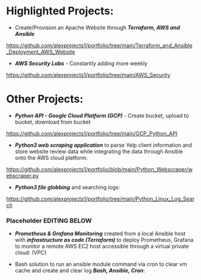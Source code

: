 # Highlighted Projects:


+ Create/Provision an Apache Website through ***Terraform, AWS and Ansible***

https://github.com/alexprojects1/portfolio/tree/main/Terraform_and_Ansible_Deployment_AWS_Website

+ ***AWS Security Labs*** - Constantly adding more weekly

https://github.com/alexprojects1/portfolio/tree/main/AWS_Security



# Other Projects:

+ ***Python API - Google Cloud Platform (GCP)*** - Create bucket, upload to bucket, download from bucket

https://github.com/alexprojects1/portfolio/tree/main/GCP_Python_API
  
+ ***Python3 web scraping application*** to parse Yelp client information and store website review data while integrating the data through Ansible onto the AWS cloud platform: 

https://github.com/alexprojects1/portfolio/blob/main/Python_Webscraper/webscraper.py


+ ***Python3 file globbing*** and searching logs:

https://github.com/alexprojects1/portfolio/tree/main/Python_Linux_Log_Search




### Placeholder EDITING BELOW  ###

+ ***Prometheus & Grafana Monitoring*** created from a local Ansible host with ***infrastructure as code (Terraform)*** to deploy Prometheus, Grafana to monitor a remote AWS EC2 host accessible through a virtual private cloud: (VPC) 

    
+ Bash solution to run an ansible module command via cron to clear vm cache and create and clear log ***Bash, Ansible, Cron***:







